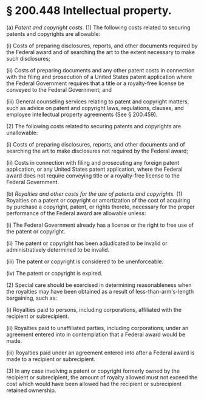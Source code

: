 # § 200.448   Intellectual property.

(a) *Patent and copyright costs.* (1) The following costs related to securing patents and copyrights are allowable:


(i) Costs of preparing disclosures, reports, and other documents required by the Federal award and of searching the art to the extent necessary to make such disclosures;


(ii) Costs of preparing documents and any other patent costs in connection with the filing and prosecution of a United States patent application where the Federal Government requires that a title or a royalty-free license be conveyed to the Federal Government; and


(iii) General counseling services relating to patent and copyright matters, such as advice on patent and copyright laws, regulations, clauses, and employee intellectual property agreements (See § 200.459).


(2) The following costs related to securing patents and copyrights are unallowable:


(i) Costs of preparing disclosures, reports, and other documents and of searching the art to make disclosures not required by the Federal award;


(ii) Costs in connection with filing and prosecuting any foreign patent application, or any United States patent application, where the Federal award does not require conveying title or a royalty-free license to the Federal Government.


(b) *Royalties and other costs for the use of patents and copyrights.* (1) Royalties on a patent or copyright or amortization of the cost of acquiring by purchase a copyright, patent, or rights thereto, necessary for the proper performance of the Federal award are allowable unless:


(i) The Federal Government already has a license or the right to free use of the patent or copyright.


(ii) The patent or copyright has been adjudicated to be invalid or administratively determined to be invalid.


(iii) The patent or copyright is considered to be unenforceable.


(iv) The patent or copyright is expired.


(2) Special care should be exercised in determining reasonableness when the royalties may have been obtained as a result of less-than-arm's-length bargaining, such as:


(i) Royalties paid to persons, including corporations, affiliated with the recipient or subrecipient.


(ii) Royalties paid to unaffiliated parties, including corporations, under an agreement entered into in contemplation that a Federal award would be made.


(iii) Royalties paid under an agreement entered into after a Federal award is made to a recipient or subrecipient.


(3) In any case involving a patent or copyright formerly owned by the recipient or subrecipient, the amount of royalty allowed must not exceed the cost which would have been allowed had the recipient or subrecipient retained ownership.






